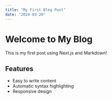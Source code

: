 ```yaml
---
title: "My First Blog Post"
date: "2024-03-20"
---
```


# Welcome to My Blog

This is my first post using Next.js and Markdown!

## Features

- Easy to write content
- Automatic syntax highlighting
- Responsive design